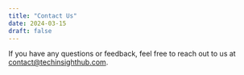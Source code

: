 ```yaml
---
title: "Contact Us"
date: 2024-03-15
draft: false
---
```


If you have any questions or feedback, feel free to reach out to us at contact@techinsighthub.com. 